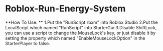 # Roblox-Run-Energy-System
**How To Use: ** 
1.Put the "RunScript.rbxm" into Roblox Studio
2.Put the LocalScript which named "RunScript" into StarterGui
3.Disable ShiftLock, you can use a script to change the MouseLock's key, or just disable it by setting the property which named "EnableMouseLockOption" in the StarterPlayer to false.
